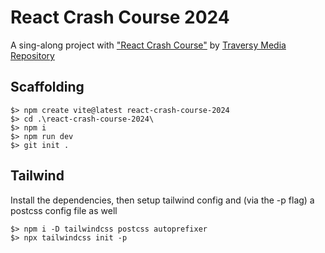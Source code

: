 # React Crash Course 2024
A sing-along project with ["React Crash Course"](https://www.youtube.com/watch?v=LDB4uaJ87e0) 
by [Traversy Media](https://www.youtube.com/@TraversyMedia)
[Repository](https://github.com/bradtraversy/react-crash-2024)

## Scaffolding
```shell
$> npm create vite@latest react-crash-course-2024
$> cd .\react-crash-course-2024\
$> npm i
$> npm run dev
$> git init .
```

## Tailwind
Install the dependencies, then setup tailwind config and (via the -p flag) a postcss config file as well
```shell
$> npm i -D tailwindcss postcss autoprefixer
$> npx tailwindcss init -p
```